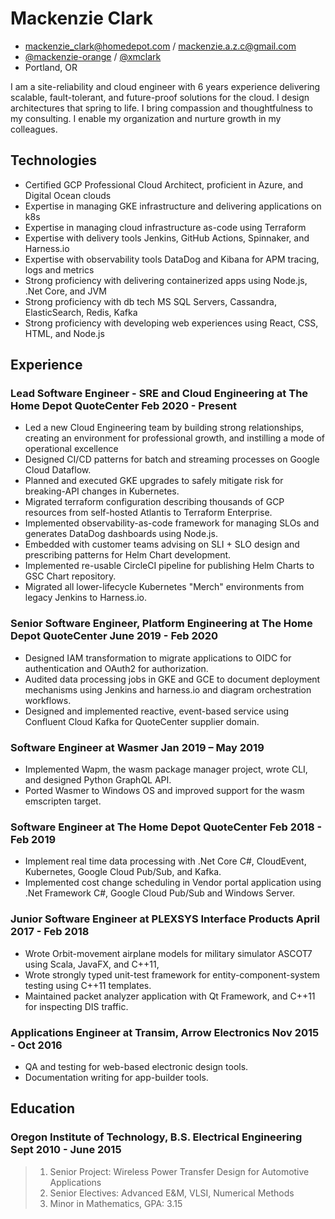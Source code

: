 <!-- The (first) h1 will be used as the <title> of the HTML page -->
# Mackenzie Clark

<!-- The unordered list immediately after the h1 will be formatted on a single
line. It is intended to be used for contact details -->
- [mackenzie_clark@homedepot.com](mail:mackenzie_clark@homedepot.com) / [mackenzie.a.z.c@gmail.com](mail:mackenzie.a.z.c@gmail.com)
- [@mackenzie-orange](https://github.com/mackenzie-orange) / [@xmclark](https://github.com/xmclark)
- Portland, OR

<!-- The paragraph after the h1 and ul and before the first h2 is optional. It
is intended to be used for a short summary. -->
I am a site-reliability and cloud engineer with 6 years experience delivering scalable, fault-tolerant, and future-proof solutions for the cloud. I design architectures that spring to life. I bring compassion and thoughtfulness to my consulting. I enable my organization and nurture growth in my colleagues. 

## Technologies

- Certified GCP Professional Cloud Architect, proficient in Azure, and Digital Ocean clouds
- Expertise in managing GKE infrastructure and delivering applications on k8s
- Expertise in managing cloud infrastructure as-code using Terraform
- Expertise with delivery tools Jenkins, GitHub Actions, Spinnaker, and Harness.io
- Expertise with observability tools DataDog and Kibana for APM tracing, logs and metrics
- Strong proficiency with delivering containerized apps using Node.js, .Net Core, and JVM
- Strong proficiency with db tech MS SQL Servers, Cassandra, ElasticSearch, Redis, Kafka
- Strong proficiency with developing web experiences using React, CSS, HTML, and Node.js

## Experience

<!-- You have to wrap the "left" and "right" half of these headings in spans by
hand -->
### <span>Lead Software Engineer - SRE and Cloud Engineering at The Home Depot QuoteCenter</span> <span>Feb 2020 - Present</span>

- Led a new Cloud Engineering team by building strong relationships, creating an environment for professional growth, and instilling a mode of operational excellence   
- Designed CI/CD patterns for batch and streaming processes on Google Cloud Dataflow.
- Planned and executed GKE upgrades to safely mitigate risk for breaking-API changes in Kubernetes.
- Migrated terraform configuration describing thousands of GCP resources from self-hosted Atlantis to Terraform Enterprise. 
- Implemented observability-as-code framework for managing SLOs and generates DataDog dashboards using Node.js. 
- Embedded with customer teams advising on SLI + SLO design and prescribing patterns for Helm Chart development.
- Implemented re-usable CircleCI pipeline for publishing Helm Charts to GSC Chart repository.
- Migrated all lower-lifecycle Kubernetes "Merch" environments from legacy Jenkins to Harness.io.

### <span>Senior Software Engineer, Platform Engineering at The Home Depot QuoteCenter</span> <span>June 2019 - Feb 2020</span>

- Designed IAM transformation to migrate applications to OIDC for authentication and OAuth2 for authorization.
- Audited data processing jobs in GKE and GCE to document deployment mechanisms using Jenkins and harness.io and diagram orchestration workflows.
- Designed and implemented reactive, event-based service using Confluent Cloud Kafka for QuoteCenter supplier domain.

### <span>Software Engineer at Wasmer</span> <span>Jan 2019 – May 2019</span>

- Implemented Wapm, the wasm package manager project, wrote CLI, and designed Python GraphQL API.
- Ported Wasmer to Windows OS and improved support for the wasm emscripten target.

### <span>Software Engineer at The Home Depot QuoteCenter</span> <span>Feb 2018 - Feb 2019</span>

- Implement real time data processing with .Net Core C#, CloudEvent, Kubernetes, Google Cloud Pub/Sub, and Kafka.
- Implemented cost change scheduling in Vendor portal application using .Net Framework C#, Google Cloud Pub/Sub and Windows Server.

### <span>Junior Software Engineer at PLEXSYS Interface Products</span> <span>April 2017 - Feb 2018</span>

- Wrote Orbit-movement airplane models for military simulator ASCOT7 using Scala, JavaFX, and C++11, 
- Wrote strongly typed unit-test framework for entity-component-system testing using C++11 templates.
- Maintained packet analyzer application with Qt Framework, and C++11 for inspecting DIS traffic.

### <span>Applications Engineer at Transim, Arrow Electronics</span> <span>Nov 2015 - Oct 2016</span>

 - QA and testing for web-based electronic design tools.
 - Documentation writing for app-builder tools.

## Education

### <span>Oregon Institute of Technology, B.S. Electrical Engineering</span> <span>Sept 2010 - June 2015</span>
   
> 1. Senior Project: Wireless Power Transfer Design for Automotive Applications
> 2. Senior Electives: Advanced E&M, VLSI, Numerical Methods
> 3. Minor in Mathematics, GPA: 3.15
